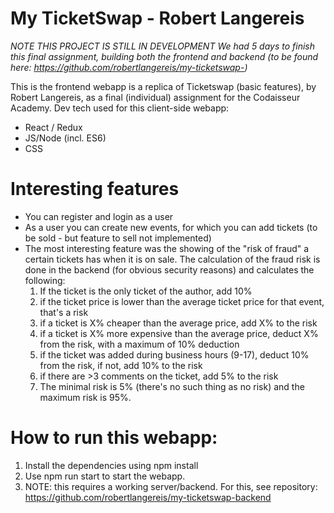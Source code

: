 # My TicketSwap - Robert Langereis

*NOTE THIS PROJECT IS STILL IN DEVELOPMENT*
*We had 5 days to finish this final assignment, building both the frontend and backend (to be found here: https://github.com/robertlangereis/my-ticketswap-)*

This is the frontend webapp is a replica of Ticketswap (basic features), by Robert Langereis, as a final (individual) assignment for the Codaisseur Academy. Dev tech used for this client-side webapp: 
- React / Redux
- JS/Node (incl. ES6)
- CSS

# Interesting features
* You can register and login as a user
* As a user you can create new events, for which you can add tickets (to be sold - but feature to sell not implemented)
* The most interesting feature was the showing of the "risk of fraud" a certain tickets has when it is on sale. The calculation of the fraud risk is done in the backend (for obvious security reasons) and calculates the following:
    1. If the ticket is the only ticket of the author, add 10%
    2. if the ticket price is lower than the average ticket price for that event, that's a risk
    3. if a ticket is X% cheaper than the average price, add X% to the risk
    4. if a ticket is X% more expensive than the average price, deduct X% from the risk, with a maximum of 10% deduction
    5. if the ticket was added during business hours (9-17), deduct 10% from the risk, if not, add 10% to the risk
    6. if there are >3 comments on the ticket, add 5% to the risk
    7. The minimal risk is 5% (there's no such thing as no risk) and the maximum risk is 95%.

# How to run this webapp:
1. Install the dependencies using npm install
2. Use npm run start to start the webapp. 
3. NOTE: this requires a working server/backend. For this, see repository: https://github.com/robertlangereis/my-ticketswap-backend
